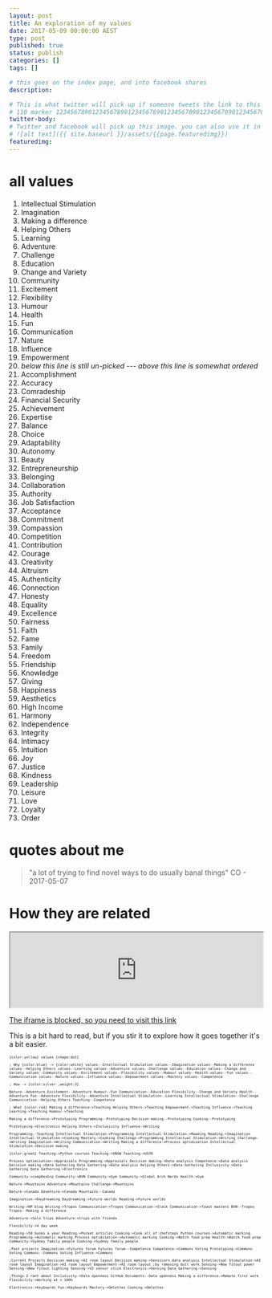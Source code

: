 ```yaml
---
layout: post
title: An exploration of my values
date: 2017-05-09 00:00:00 AEST
type: post
published: true
status: publish
categories: []
tags: []

# this goes on the index page, and into facebook shares
description:

# This is what twitter will pick up if someone tweets the link to this page
# 110 marker 1234567890123456789012345678901234567890123456789012345678901234567890123456789012345678901234567890123456789
twitter-body:
# Twitter and facebook will pick up this image. you can also use it in a post with:
# ![alt text]({{ site.baseurl }}/assets/{{page.featuredimg}})
featuredimg:
---
```

<style>
article.post li {
    margin-bottom: 0;
    font-size: 80%;
    column-width:10em;
}
article.post ol {
  column-width:10em;
}
.graph-spec {
  font-family: monospace;
  font-size:50%;
}
iframe {
    width: 100%;
}
</style>



# all values

1.  Intellectual Stimulation
1.  Imagination
1.  Making a difference
1.  Helping Others
1.  Learning
1.  Adventure
1.  Challenge
1.  Education
1.  Change and Variety
1.  Community
1.  Excitement
1.  Flexibility
1.  Humour
1.  Health
1.  Fun
1.  Communication
1.  Nature
1.  Influence
1.  Empowerment
2.  *below this line is still un-picked --- above this line is _somewhat_ ordered*
1.  Accomplishment
1.  Accuracy
1.  Comradeship
1.  Financial Security
1.  Achievement
1.  Expertise
1.  Balance
1.  Choice
1.  Adaptability
1.  Autonomy
1.  Beauty
1.  Entrepreneurship
1.  Belonging
1.  Collaboration
1.  Authority
1.  Job Satisfaction
1.  Acceptance
1.  Commitment
1.  Compassion
1.  Competition
1.  Contribution
1.  Courage
1.  Creativity
1.  Altruism
1.  Authenticity
1.  Connection
1.  Honesty
1.  Equality
1.  Excellence
1.  Fairness
1.  Faith
1.  Fame
1.  Family
1.  Freedom
1.  Friendship
1.  Knowledge
1.  Giving
1.  Happiness
1.  Aesthetics
1.  High Income
1.  Harmony
1.  Independence
1.  Integrity
1.  Intimacy
1.  Intuition
1.  Joy
1.  Justice
1.  Kindness
1.  Leadership
1.  Leisure
1.  Love
1.  Loyalty
1.  Order

# quotes about me

> "a lot of trying to find novel ways to do usually banal things" CO - 2017-05-07


# How they are related

<iframe src="http://arborjs.org/halfviz/#/MTEyNjM">
</iframe>

[The iframe is blocked, so you need to visit this link](http://arborjs.org/halfviz/#/MTEyNjM)

This is a bit hard to read, but if you stir it to explore how it goes together it's a bit easier.

<div class="graph-spec">
{color:yellow}
values {shape:dot}

; Why
{color:blue}
-> {color:white}
values--Intellectual Stimulation
values--Imagination
values--Making a difference
values--Helping Others
values--Learning
values--Adventure
values--Challenge
values--Education
values--Change and Variety
values--Community
values--Excitement
values--Flexibility
values--Humour
values--Health
values--Fun
values--Communication
values--Nature
values--Influence
values--Empowerment
values--Mastery
values--Competence

; How
-> {color:silver ,weight:3}

Nature--Adventure
Excitement--Adventure
Humour--Fun
Communication--Education
Flexibility--Change and Variety
Health--Adventure
Fun--Adventure
Flexibility--Adventure
Intellectual Stimulation--Learning
Intellectual Stimulation--Challenge
Communication--Helping Others
Teaching--Competence

; What
{color:red}
Making a difference->Teaching
Helping Others->Teaching
Empowerment->Teaching
Influence->Teaching
Learning->Teaching
Humour->Teaching

Making a difference->Prototyping
Programming--Prototyping
Decision making--Prototyping
Cooking--Prototyping

Prototyping->Electronics
Helping Others->Inclusivity
Influence->Writing


Programming--Teaching
Intellectual Stimulation->Programming
Intellectual Stimulation->Reading
Reading->Imagination
Intellectual Stimulation->Cooking
Mastery->Cooking
Challenge->Programming
Intellectual Stimulation->Writing
Challenge->Writing
Imagination->Writing
Communication->Writing
Making a difference->Process optimisation
Intellectual Stimulation->Decision making

{color:green}
Teaching->Python courses
Teaching->UNSW
Teaching->USYD


Process optimisation->Appraisals
Programming->Appraisals
Decision making->Data analysis
Competence->Data analysis
Decision making->Data Gathering
Data Gathering->Data analysis
Helping Others->Data Gathering
Inclusivity->Data Gathering
Data Gathering->Electronics

Community->compDesGrp
Community->BVN
Community->Gym
Community->Global Arch Nerds
Health->Gym

Nature->Mountains
Adventure->Mountains
Challenge->Mountains

Nature->Canada
Adventure->Canada
Mountains--Canada

Imagination->Daydreaming
Daydreaming->Future worlds
Reading->Future worlds

Writing->NP blog
Writing->Tropos
Communication->Tropos
Communication->Slack
Communication->Toast masters
BVN--Tropos
Tropos--Making a difference

Adventure->Solo trips
Adventure->trips with friends

Flexibility->4 day week


Reading->50 books a year
Reading->Pocket articles
Cooking->Cook all of chefsteps
Python courses->Automatic marking
Programming->Automatic marking
Process optimisation->Automatic marking
Cooking->Batch food prep
Health->Batch food prep
Community->Sydney family people
Cooking->Sydney family people

;Past projects
Imagination->Futures forum
Futures forum--Competence
Competence->Commons Voting
Prototyping->Commons Voting
Commons--Commons Voting
Influence->Commons


;Current Projects
Decision making->AI room layout
Decision making->Sensicorn data analysis
Intellectual Stimulation->AI room layout
Imagination->AI room layout
Empowerment->AI room layout ;by removing dull work
Sensing->New fitout power
Sensing->New fitout lighting
Sensing->V2 sensor stick
Electronics->Sensing
Data Gathering->Sensing

;Things I rant about
Inclusivity->Data openness
GitHub Documents--Data openness
Making a difference->Remote first work
Flexibility->Working at < 100%

Electronics->Keyboards
Fun->Keyboards
Mastery->Omlettes
Cooking->Omlettes

</div>
